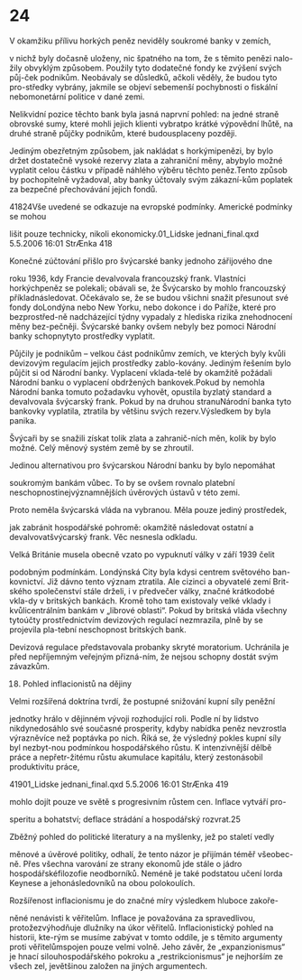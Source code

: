 # 24

V okamžiku přílivu horkých peněz neviděly soukromé banky v zemích,

v nichž byly dočasně uloženy, nic špatného na tom, že s těmito penězi nalo-žily obvyklým způsobem. Použily tyto dodatečné fondy ke zvýšení svých půj-ček podnikům. Neobávaly se důsledků, ačkoli věděly, že budou tyto pro-středky vybrány, jakmile se objeví sebemenší pochybnosti o fiskální nebomonetární politice v dané zemi.

Nelikvidní pozice těchto bank byla jasná naprvní pohled: na jedné straně obrovské sumy, které mohli jejich klienti vybratpo krátké výpovědní lhůtě, na druhé straně půjčky podnikům, které budousplaceny později.

Jediným obezřetným způsobem, jak nakládat s horkýmipenězi, by bylo držet dostatečně vysoké rezervy zlata a zahraniční měny, abybylo možné vyplatit celou částku v případě náhlého výběru těchto peněz.Tento způsob by pochopitelně vyžadoval, aby banky účtovaly svým zákazní-kům poplatek za bezpečné přechovávání jejich fondů.

41824Vše uvedené se odkazuje na evropské podmínky. Americké podmínky se mohou

lišit pouze technicky, nikoli ekonomicky.01_Lidske jednani_final.qxd 5.5.2006 16:01 StrÆnka 418

Konečné zúčtování přišlo pro švýcarské banky jednoho zářijového dne

roku 1936, kdy Francie devalvovala francouzský frank. Vlastníci horkýchpeněz se polekali; obávali se, že Švýcarsko by mohlo francouzský příkladnásledovat. Očekávalo se, že se budou všichni snažit přesunout své fondy doLondýna nebo New Yorku, nebo dokonce i do Paříže, které pro bezprostřed-ně nadcházející týdny vypadaly z hlediska rizika znehodnocení měny bez-pečněji. Švýcarské banky ovšem nebyly bez pomoci Národní banky schopnytyto prostředky vyplatit.

Půjčily je podnikům – velkou část podnikůmv zemích, ve kterých byly kvůli devizovým regulacím jejich prostředky zablo-kovány. Jediným řešením bylo půjčit si od Národní banky. Vyplacení vklada-telé by okamžitě požádali Národní banku o vyplacení obdržených bankovek.Pokud by nemohla Národní banka tomuto požadavku vyhovět, opustila byzlatý standard a devalvovala švýcarský frank. Pokud by na druhou stranuNárodní banka tyto bankovky vyplatila, ztratila by většinu svých rezerv.Výsledkem by byla panika.

Švýcaři by se snažili získat tolik zlata a zahranič-ních měn, kolik by bylo možné. Celý měnový systém země by se zhroutil.

Jedinou alternativou pro švýcarskou Národní banku by bylo nepomáhat

soukromým bankám vůbec. To by se ovšem rovnalo platební neschopnostinejvýznamnějších úvěrových ústavů v této zemi.

Proto neměla švýcarská vláda na vybranou. Měla pouze jediný prostředek,

jak zabránit hospodářské pohromě: okamžitě následovat ostatní a devalvovatšvýcarský frank. Věc nesnesla odkladu.

Velká Británie musela obecně vzato po vypuknutí války v září 1939 čelit

podobným podmínkám. Londýnská City byla kdysi centrem světového ban-kovnictví. Již dávno tento význam ztratila. Ale cizinci a obyvatelé zemí Brit-ského společenství stále drželi, i v předvečer války, značné krátkodobé vkla-dy v britských bankách. Kromě toho tam existovaly velké vklady i kvůlicentrálním bankám v „librové oblasti“. Pokud by britská vláda všechny tytoúčty prostřednictvím devizových regulací nezmrazila, plně by se projevila pla-tební neschopnost britských bank.

Devizová regulace představovala probanky skryté moratorium. Uchránila je před nepříjemným veřejným přizná-ním, že nejsou schopny dostát svým závazkům.

18. Pohled inflacionistů na dějiny

Velmi rozšířená doktrína tvrdí, že postupné snižování kupní síly peněžní

jednotky hrálo v dějinném vývoji rozhodující roli. Podle ní by lidstvo nikdynedosáhlo své současné prosperity, kdyby nabídka peněz nevzrostla výrazněvíce než poptávka po nich. Říká se, že výsledný pokles kupní síly byl nezbyt-nou podmínkou hospodářského růstu. K intenzivnější dělbě práce a nepřetr-žitému růstu akumulace kapitálu, který zestonásobil produktivitu práce,

41901_Lidske jednani_final.qxd 5.5.2006 16:01 StrÆnka 419

mohlo dojít pouze ve světě s progresivním růstem cen. Inflace vytváří pro-

speritu a bohatství; deflace strádání a hospodářský rozvrat.25

Zběžný pohled do politické literatury a na myšlenky, jež po staletí vedly

měnové a úvěrové politiky, odhalí, že tento názor je přijímán téměř všeobec-ně. Přes všechna varování ze strany ekonomů jde stále o jádro hospodářskéfilozofie neodborníků. Neméně je také podstatou učení lorda Keynese a jehonásledovníků na obou polokoulích.

Rozšířenost inflacionismu je do značné míry výsledkem hluboce zakoře-

něné nenávisti k věřitelům. Inflace je považována za spravedlivou, protožezvýhodňuje dlužníky na úkor věřitelů. Inflacionistický pohled na historii, kte-rým se musíme zabývat v tomto oddíle, je s těmito argumenty proti věřitelůmspojen pouze velmi volně. Jeho závěr, že „expanzionismus“ je hnací silouhospodářského pokroku a „restrikcionismus“ je nejhorším ze všech zel, jevětšinou založen na jiných argumentech.
